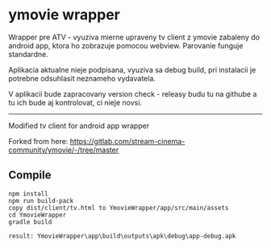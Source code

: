 # ymovie wrapper

Wrapper pre ATV - vyuziva mierne upraveny tv client z ymovie zabaleny do android app, ktora ho zobrazuje pomocou webview. Parovanie funguje standardne.

Aplikacia aktualne nieje podpisana, vyuziva sa debug build, pri instalacii je potrebne odsuhlasit neznameho vydavatela.

V aplikacii bude zapracovany version check - releasy budu tu na githube a tu ich bude aj kontrolovat, ci nieje novsi.

---

Modified tv client for android app wrapper

Forked from here: https://gitlab.com/stream-cinema-community/ymovie/-/tree/master

## Compile

```
npm install
npm run build-pack
copy dist/client/tv.html to YmovieWrapper/app/src/main/assets
cd YmovieWrapper
gradle build

result: YmovieWrapper\app\build\outputs\apk\debug\app-debug.apk
```

